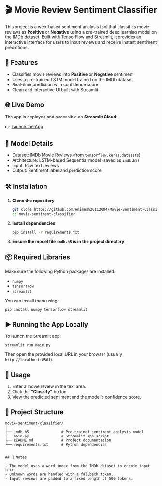 # 🎬 Movie Review Sentiment Classifier

This project is a web-based sentiment analysis tool that classifies movie reviews as **Positive** or **Negative** using a pre-trained deep learning model on the IMDb dataset. Built with TensorFlow and Streamlit, it provides an interactive interface for users to input reviews and receive instant sentiment predictions.

## 🚀 Features

- Classifies movie reviews into **Positive** or **Negative** sentiment
- Uses a pre-trained LSTM model trained on the IMDb dataset
- Real-time prediction with confidence score
- Clean and interactive UI built with Streamlit

## 🌐 Live Demo

The app is deployed and accessible on **Streamlit Cloud**:

👉 [Launch the App](https://your-streamlit-cloud-url.streamlit.app)


## 🧠 Model Details

- Dataset: IMDb Movie Reviews (from `tensorflow.keras.datasets`)
- Architecture: LSTM-based Sequential model (saved as `imdb.h5`)
- Input: Raw text reviews
- Output: Sentiment label and prediction score

## 🛠️ Installation

1. **Clone the repository**
   ```bash
   git clone https://github.com/Animesh20112004/Movie-Sentiment-Classification.git
   cd movie-sentiment-classifier
   ```

2. **Install dependencies**
   ```bash
   pip install -r requirements.txt
   ```

3. **Ensure the model file `imdb.h5` is in the project directory**

## 📦 Required Libraries

Make sure the following Python packages are installed:

- `numpy`
- `tensorflow`
- `streamlit`

You can install them using:

```bash
pip install numpy tensorflow streamlit
```

## ▶️ Running the App Locally

To launch the Streamlit app:

```bash
streamlit run main.py
```

Then open the provided local URL in your browser (usually `http://localhost:8501`).

## 🧾 Usage

1. Enter a movie review in the text area.
2. Click the **"Classify"** button.
3. View the predicted sentiment and the model's confidence score.

## 📁 Project Structure

```
movie-sentiment-classifier/
│
├── imdb.h5               # Pre-trained sentiment analysis model
├── main.py               # Streamlit app script
├── README.md             # Project documentation
└── requirements.txt      # Python dependencies


## 📌 Notes

- The model uses a word index from the IMDb dataset to encode input text.
- Unknown words are handled with a fallback token.
- Input reviews are padded to a fixed length of 500 tokens.

